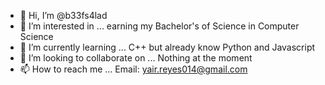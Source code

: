 - 👋 Hi, I’m @b33fs4lad
- 👀 I’m interested in ... earning my Bachelor's of Science in Computer Science
- 🌱 I’m currently learning ... C++ but already know Python and Javascript
- 💞️ I’m looking to collaborate on ... Nothing at the moment
- 📫 How to reach me ... Email: yair.reyes014@gmail.com

<!---
b33fs4lad/b33fs4lad is a ✨ special ✨ repository because its `README.md` (this file) appears on your GitHub profile.
You can click the Preview link to take a look at your changes.
--->
